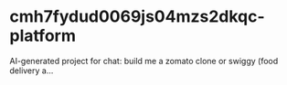 # cmh7fydud0069js04mzs2dkqc-platform
AI-generated project for chat: build me a zomato clone or swiggy (food delivery a...
